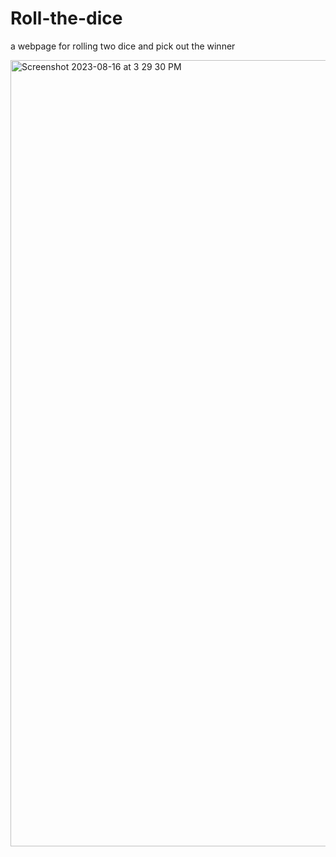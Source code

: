 # Roll-the-dice
a webpage for rolling two dice and pick out the winner

<img width="1258" alt="Screenshot 2023-08-16 at 3 29 30 PM" src="https://github.com/tyzhang1010/Roll-the-dice/assets/99381563/02afa391-8841-4026-9576-a665667ba2a9">


